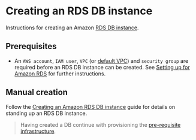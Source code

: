 # Creating an RDS DB instance
Instructions for creating an Amazon [RDS DB instance](https://aws.amazon.com/rds/).

## Prerequisites
* An `AWS account`, `IAM user`, `VPC` (or [default VPC](https://docs.aws.amazon.com/vpc/latest/userguide/default-vpc.html)) and `security group` are required before an RDS DB instance can be created. See [Setting up for Amazon RDS](https://docs.aws.amazon.com/AmazonRDS/latest/UserGuide/CHAP_SettingUp.html) for further instructions.

## Manual creation
Follow the [Creating an Amazon RDS DB instance](https://docs.aws.amazon.com/AmazonRDS/latest/UserGuide/USER_CreateDBInstance.html) guide for details on standing up an RDS DB instance.

> Having created a DB continue with provisioning the [pre-requisite infrastructure](../../PREREQUISITES.md).